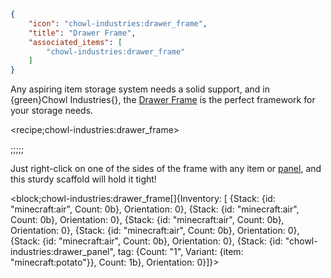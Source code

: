 ```json
{
    "icon": "chowl-industries:drawer_frame",
    "title": "Drawer Frame",
    "associated_items": [
        "chowl-industries:drawer_frame"
    ]
}
```

Any aspiring item storage system needs a solid support, and in {green}Chowl Industries{},
the [Drawer Frame](^chowl-industries:drawer_frame) is the perfect framework for your storage needs.

<recipe;chowl-industries:drawer_frame>

;;;;;

Just right-click on one of the sides of the frame with any item or [panel](^chowl-industries:panels),
and this sturdy scaffold will hold it tight!


<block;chowl-industries:drawer_frame[]{Inventory: [ {Stack: {id: "minecraft:air", Count: 0b}, Orientation: 0},  {Stack: {id: "minecraft:air", Count: 0b}, Orientation: 0}, {Stack: {id: "minecraft:air", Count: 0b}, Orientation: 0},  {Stack: {id: "minecraft:air", Count: 0b}, Orientation: 0},  {Stack: {id: "minecraft:air", Count: 0b}, Orientation: 0}, {Stack: {id: "chowl-industries:drawer_panel", tag: {Count: "1", Variant: {item: "minecraft:potato"}}, Count: 1b}, Orientation: 0}]}>